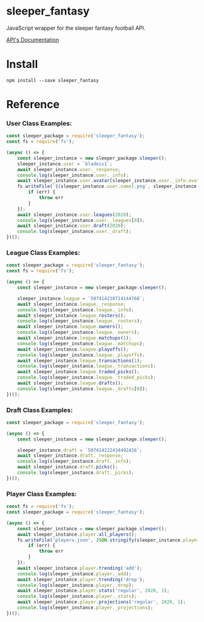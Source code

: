 # sleeper_fantasy 
JavaScript wrapper for the sleeper fantasy football API.

[API's Documentation](https://github.com/facebook/react/wiki/Sites-Using-React)
# Install
```npm install --save sleeper_fantasy```
# Reference
### User Class Examples:
```javascript
const sleeper_package = require('sleeper_fantasy');
const fs = require('fs');

(async () => {
    const sleeper_instance = new sleeper_package.sleeper();
    sleeper_instance.user = `bladeis1`;
    await sleeper_instance.user._response;
    console.log(sleeper_instance.user._info);
    await sleeper_instance.user.avatar(sleeper_instance.user._info.avatar);
    fs.writeFile(`${sleeper_instance.user.name}.png`, sleeper_instance.user._avatar, 'binary', (err) => {
        if (err) {
            throw err
        }
    });
    await sleeper_instance.user.leagues(2020);
    console.log(sleeper_instance.user._leagues[0]);
    await sleeper_instance.user.draft(2020);
    console.log(sleeper_instance.user._draft);
})();
```
### League Class Examples:
```javascript
const sleeper_package = require('sleeper_fantasy');
const fs = require('fs');

(async () => {
    const sleeper_instance = new sleeper_package.sleeper();

    sleeper_instance.league = `507414218714144768`;
    await sleeper_instance.league._response;
    console.log(sleeper_instance.league._info);
    await sleeper_instance.league.rosters();
    console.log(sleeper_instance.league._rosters);
    await sleeper_instance.league.owners();
    console.log(sleeper_instance.league._owners);
    await sleeper_instance.league.matchups(1);
    console.log(sleeper_instance.league._matchups);
    await sleeper_instance.league.playoffs();
    console.log(sleeper_instance.league._playoffs);
    await sleeper_instance.league.transactions(1);
    console.log(sleeper_instance.league._transactions);
    await sleeper_instance.league.traded_picks();
    console.log(sleeper_instance.league._traded_picks);
    await sleeper_instance.league.drafts();
    console.log(sleeper_instance.league._drafts[0]);
})();
```
### Draft Class Examples:
```javascript
const sleeper_package = require('sleeper_fantasy');

(async () => {
    const sleeper_instance = new sleeper_package.sleeper();

    sleeper_instance.draft = `507414222434492416`;
    await sleeper_instance.draft._response;
    console.log(sleeper_instance.draft._info);
    await sleeper_instance.draft.picks();
    console.log(sleeper_instance.draft._picks);
})();
```
### Player Class Examples:
```javascript
const fs = require('fs');
const sleeper_package = require('sleeper_fantasy');

(async () => {
    const sleeper_instance = new sleeper_package.sleeper();
    await sleeper_instance.player.all_players();
    fs.writeFile('players.json', JSON.stringify(sleeper_instance.player._players), 'utf8', (err) => {
        if (err) {
            throw err
        }
    });
    await sleeper_instance.player.trending('add');
    console.log(sleeper_instance.player._add);
    await sleeper_instance.player.trending('drop');
    console.log(sleeper_instance.player._drop);
    await sleeper_instance.player.stats('regular', 2020, 1);
    console.log(sleeper_instance.player._stats);
    await sleeper_instance.player.projections('regular', 2020, 1);
    console.log(sleeper_instance.player._projections);
})();
```